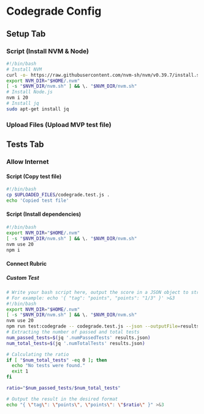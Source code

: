 # Codegrade Config

## Setup Tab

### Script (Install NVM & Node)

```bash
#!/bin/bash
# Install NVM
curl -o- https://raw.githubusercontent.com/nvm-sh/nvm/v0.39.7/install.sh | bash
export NVM_DIR="$HOME/.nvm"
[ -s "$NVM_DIR/nvm.sh" ] && \. "$NVM_DIR/nvm.sh"
# Install Node.js
nvm i 20
# Install jq
sudo apt-get install jq
```

### Upload Files (Upload MVP test file)

## Tests Tab

### Allow Internet

#### Script (Copy test file)

```bash
#!/bin/bash
cp $UPLOADED_FILES/codegrade.test.js .
echo 'Copied test file'
```

#### Script (Install dependencies)

```bash
#!/bin/bash
export NVM_DIR="$HOME/.nvm"
[ -s "$NVM_DIR/nvm.sh" ] && \. "$NVM_DIR/nvm.sh"
nvm use 20
npm i
```

#### Connect Rubric

##### Custom Test

```bash
# Write your bash script here, output the score in a JSON object to structured output (file descriptor 3).
# For example: echo '{ "tag": "points", "points": "1/3" }' >&3
#!/bin/bash
export NVM_DIR="$HOME/.nvm"
[ -s "$NVM_DIR/nvm.sh" ] && \. "$NVM_DIR/nvm.sh"
nvm use 20
npm run test:codegrade -- codegrade.test.js --json --outputFile=results.json
# Extracting the number of passed and total tests
num_passed_tests=$(jq '.numPassedTests' results.json)
num_total_tests=$(jq '.numTotalTests' results.json)

# Calculating the ratio
if [ "$num_total_tests" -eq 0 ]; then
  echo "No tests were found."
  exit 1
fi

ratio="$num_passed_tests/$num_total_tests"

# Output the result in the desired format
echo "{ \"tag\": \"points\", \"points\": \"$ratio\" }" >&3
```
